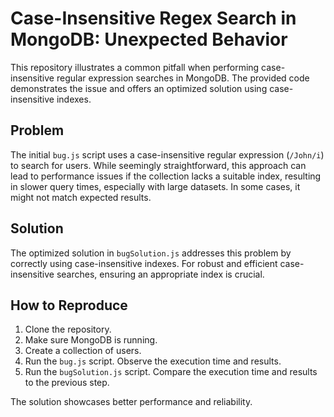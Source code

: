 # Case-Insensitive Regex Search in MongoDB: Unexpected Behavior

This repository illustrates a common pitfall when performing case-insensitive regular expression searches in MongoDB.  The provided code demonstrates the issue and offers an optimized solution using case-insensitive indexes.

## Problem
The initial `bug.js` script uses a case-insensitive regular expression (`/John/i`) to search for users. While seemingly straightforward, this approach can lead to performance issues if the collection lacks a suitable index, resulting in slower query times, especially with large datasets.  In some cases, it might not match expected results.

## Solution
The optimized solution in `bugSolution.js` addresses this problem by correctly using case-insensitive indexes.  For robust and efficient case-insensitive searches, ensuring an appropriate index is crucial.

## How to Reproduce
1. Clone the repository.
2. Make sure MongoDB is running.
3. Create a collection of users. 
4. Run the `bug.js` script. Observe the execution time and results.
5. Run the `bugSolution.js` script. Compare the execution time and results to the previous step.

The solution showcases better performance and reliability.
